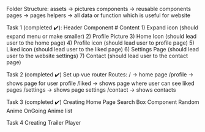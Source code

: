 Folder Structure:
    assets -> pictures
    components -> reusable components
    pages -> pages
    helpers -> all data or function which is useful for website
    
Task 1 (completed ✔️):
    Header Component
    # Content
    1) Expand icon (should expand menu or make smaller)
    2) Profile Picture
    3) Home Icon (should lead user to the home page)
    4) Profile icon (should lead user to profile page)
    5) Liked icon (should lead user to the liked page)
    6) Settings Page (should lead user to the website settings)
    7) Contact (should lead user to the contact page)

Task 2 (completed ✔️)
    Set up vue router
    Routes:
        / -> home page
        /profile -> shows page for user profile
        /liked -> shows page where user can see liked pages
        /settings -> shows page settings
        /contact -> shows contacts

Task 3 (completed ✔️)
    Creating Home Page
    Search Box Component
    Random Anime
    OnGoing Anime list

Task 4 
    Creating Trailer Player
